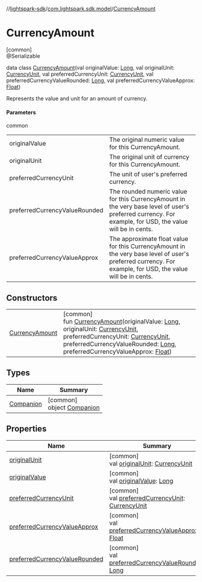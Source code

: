//[lightspark-sdk](../../../index.md)/[com.lightspark.sdk.model](../index.md)/[CurrencyAmount](index.md)

# CurrencyAmount

[common]\
@Serializable

data class [CurrencyAmount](index.md)(val originalValue: [Long](https://kotlinlang.org/api/latest/jvm/stdlib/kotlin/-long/index.html), val originalUnit: [CurrencyUnit](../-currency-unit/index.md), val preferredCurrencyUnit: [CurrencyUnit](../-currency-unit/index.md), val preferredCurrencyValueRounded: [Long](https://kotlinlang.org/api/latest/jvm/stdlib/kotlin/-long/index.html), val preferredCurrencyValueApprox: [Float](https://kotlinlang.org/api/latest/jvm/stdlib/kotlin/-float/index.html))

Represents the value and unit for an amount of currency.

#### Parameters

common

| | |
|---|---|
| originalValue | The original numeric value for this CurrencyAmount. |
| originalUnit | The original unit of currency for this CurrencyAmount. |
| preferredCurrencyUnit | The unit of user's preferred currency. |
| preferredCurrencyValueRounded | The rounded numeric value for this CurrencyAmount in the very base level of user's preferred currency. For example, for USD, the value will be in cents. |
| preferredCurrencyValueApprox | The approximate float value for this CurrencyAmount in the very base level of user's preferred currency. For example, for USD, the value will be in cents. |

## Constructors

| | |
|---|---|
| [CurrencyAmount](-currency-amount.md) | [common]<br>fun [CurrencyAmount](-currency-amount.md)(originalValue: [Long](https://kotlinlang.org/api/latest/jvm/stdlib/kotlin/-long/index.html), originalUnit: [CurrencyUnit](../-currency-unit/index.md), preferredCurrencyUnit: [CurrencyUnit](../-currency-unit/index.md), preferredCurrencyValueRounded: [Long](https://kotlinlang.org/api/latest/jvm/stdlib/kotlin/-long/index.html), preferredCurrencyValueApprox: [Float](https://kotlinlang.org/api/latest/jvm/stdlib/kotlin/-float/index.html)) |

## Types

| Name | Summary |
|---|---|
| [Companion](-companion/index.md) | [common]<br>object [Companion](-companion/index.md) |

## Properties

| Name | Summary |
|---|---|
| [originalUnit](original-unit.md) | [common]<br>val [originalUnit](original-unit.md): [CurrencyUnit](../-currency-unit/index.md) |
| [originalValue](original-value.md) | [common]<br>val [originalValue](original-value.md): [Long](https://kotlinlang.org/api/latest/jvm/stdlib/kotlin/-long/index.html) |
| [preferredCurrencyUnit](preferred-currency-unit.md) | [common]<br>val [preferredCurrencyUnit](preferred-currency-unit.md): [CurrencyUnit](../-currency-unit/index.md) |
| [preferredCurrencyValueApprox](preferred-currency-value-approx.md) | [common]<br>val [preferredCurrencyValueApprox](preferred-currency-value-approx.md): [Float](https://kotlinlang.org/api/latest/jvm/stdlib/kotlin/-float/index.html) |
| [preferredCurrencyValueRounded](preferred-currency-value-rounded.md) | [common]<br>val [preferredCurrencyValueRounded](preferred-currency-value-rounded.md): [Long](https://kotlinlang.org/api/latest/jvm/stdlib/kotlin/-long/index.html) |
